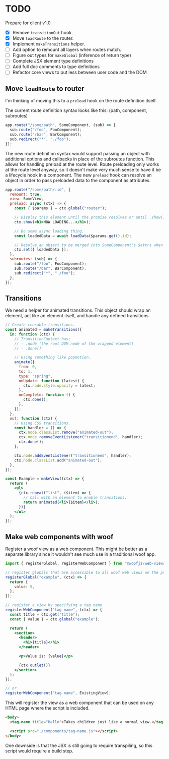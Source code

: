 # TODO

Prepare for client v1.0

- [x] Remove `transitionOut` hook.
- [x] Move `loadRoute` to the router.
- [x] Implement `makeTransitions` helper.
- [ ] Add option to remount all layers when routes match.
- [ ] Figure out types for `makeGlobal` (inference of return type)
- [ ] Complete JSX element type definitions
- [ ] Add full doc comments to type definitions
- [ ] Refactor core views to put less between user code and the DOM

## Move `loadRoute` to router

I'm thinking of moving this to a `preload` hook on the route definition itself.

The current route definition syntax looks like this: (path, component, subroutes)

```jsx
app.route("/some/path", SomeComponent, (sub) => {
  sub.route("/foo", FooComponent);
  sub.route("/bar", BarComponent);
  sub.redirect("*", "./foo");
});
```

The new route definition syntax would support passing an object with additional options and callbacks in place of the subroutes function. This allows for handling preload at the route level. Route preloading only works at the route level anyway, so it doesn't make very much sense to have it be a lifecycle hook in a component. The new `preload` hook can resolve an object in order to pass preloaded data to the component as attributes.

```jsx
app.route("/some/path/:id", {
  remount: true,
  view: SomeView,
  preload: async (ctx) => {
    const { $params } = ctx.global("router");

    // Display this element until the promise resolves or until .show() is called with something else.
    ctx.show(<h1>NOW LOADING...</h1>);

    // Do some async loading thing.
    const loadedData = await loadData($params.get().id);

    // Resolve an object to be merged into SomeComponent's $attrs when connected.
    ctx.set({ loadedData });
  },
  subroutes: (sub) => {
    sub.route("/foo", FooComponent);
    sub.route("/bar", BarComponent);
    sub.redirect("*", "./foo");
  },
});
```

## Transitions

We need a helper for animated transitions. This object should wrap an element, act like an element itself, and handle any defined transitions.

```jsx
// Create reusable transitions.
const animated = makeTransitions({
  in: function (ctx) {
    // TransitionContext has:
    // - .node (the root DOM node of the wrapped element)
    // - .done()

    // Using something like popmotion.
    animate({
      from: 0,
      to: 1,
      type: "spring",
      onUpdate: function (latest) {
        ctx.node.style.opacity = latest;
      },
      onComplete: function () {
        ctx.done();
      },
    });
  },
  out: function (ctx) {
    // Using CSS transitions.
    const handler = () => {
      ctx.node.classList.remove("animated-out");
      ctx.node.removeEventListener("transitionend", handler);
      ctx.done();
    };

    ctx.node.addEventListener("transitionend", handler);
    ctx.node.classList.add("animated-out");
  },
});

const Example = makeView((ctx) => {
  return (
    <ul>
      {ctx.repeat("list", ($item) => {
        // Call with an element to enable transitions.
        return animated(<li>{$item}</li>);
      })}
    </ul>
  );
});
```

## Make web components with woof

Register a woof view as a web component. This might be better as a separate library since it wouldn't see much use in a traditional woof app.

```jsx
import { registerGlobal, registerWebComponent } from "@woofjs/web-views";

// register globals that are accessible to all woof web views on the page
registerGlobal("example", (ctx) => {
  return {
    value: 5,
  };
});

// register a view by specifying a tag name
registerWebComponent("tag-name", (ctx) => {
  const title = ctx.get("title");
  const { value } = ctx.global("example");

  return (
    <section>
      <header>
        <h1>{title}</h1>
      </header>

      <p>Value is: {value}</p>

      {ctx.outlet()}
    </section>
  );
});

// or
registerWebComponent("tag-name", ExistingView);
```

This will register the view as a web component that can be used on any HTML page where the script is included.

```html
<body>
  <tag-name title="Hello">Takes children just like a normal view.</tag-name>

  <script src="./components/tag-name.js"></script>
</body>
```

One downside is that the JSX is still going to require transpiling, so this script would require a build step.
